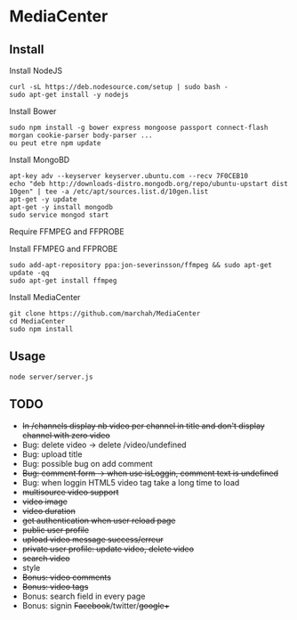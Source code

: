 MediaCenter
===========
 
Install
-------

Install NodeJS

````
curl -sL https://deb.nodesource.com/setup | sudo bash -
sudo apt-get install -y nodejs
````


Install Bower

````
sudo npm install -g bower express mongoose passport connect-flash morgan cookie-parser body-parser ...
ou peut etre npm update
````

Install MongoBD
````
apt-key adv --keyserver keyserver.ubuntu.com --recv 7F0CEB10
echo "deb http://downloads-distro.mongodb.org/repo/ubuntu-upstart dist 10gen" | tee -a /etc/apt/sources.list.d/10gen.list
apt-get -y update
apt-get -y install mongodb
sudo service mongod start
````

Require FFMPEG and FFPROBE

Install FFMPEG and FFPROBE
````
sudo add-apt-repository ppa:jon-severinsson/ffmpeg && sudo apt-get update -qq
sudo apt-get install ffmpeg
````

Install MediaCenter
````
git clone https://github.com/marchah/MediaCenter
cd MediaCenter
sudo npm install
````


Usage
-----

````
node server/server.js
````

TODO
----
* ~~In /channels display nb video per channel in title and don't display channel with zero video~~
* Bug: delete video -> delete /video/undefined
* Bug: upload title
* Bug: possible bug on add comment
* ~~Bug: comment form -> when use isLoggin, comment text is undefined~~
* Bug: when loggin HTML5 video tag take a long time to load
* ~~multisource video support~~
* ~~video image~~
* ~~video duration~~
* ~~get authentication when user reload page~~
* ~~public user profile~~
* ~~upload video message success/erreur~~
* ~~private user profile: update video, delete video~~
* ~~search video~~
* style
* ~~Bonus: video comments~~
* ~~Bonus: video tags~~
* Bonus: search field in every page
* Bonus: signin ~~Facebook~~/twitter/~~google+~~


